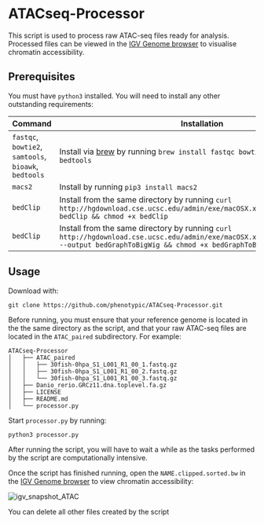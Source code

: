 # ATACseq-Processor

This script is used to process raw ATAC-seq files ready for analysis. Processed files can be viewed in the [IGV Genome browser](https://software.broadinstitute.org/software/igv/) to visualise chromatin accessibility.

## Prerequisites

You must have `python3` installed. You will need to install any other outstanding requirements:

| Command | Installation |
| --- | --- |
| `fastqc`, `bowtie2`, `samtools`, `bioawk`, `bedtools` | Install via [brew](https://brew.sh) by running `brew install fastqc bowtie2 samtools bioawk bedtools` |
| `macs2` | Install by running `pip3 install macs2` |
| `bedClip` | Install from the same directory by running `curl http://hgdownload.cse.ucsc.edu/admin/exe/macOSX.x86_64/bedClip --output bedClip && chmod +x bedClip` |
| `bedClip` | Install from the same directory by running `curl http://hgdownload.cse.ucsc.edu/admin/exe/macOSX.x86_64/bedGraphToBigWig --output bedGraphToBigWig && chmod +x bedGraphToBigWig` |

## Usage

Download with:
```
git clone https://github.com/phenotypic/ATACseq-Processor.git
```

Before running, you must ensure that your reference genome is located in the the same directory as the script, and that your raw ATAC-seq files are located in the `ATAC_paired` subdirectory. For example:

```
ATACseq-Processor
│   ├── ATAC_paired
│   │   ├── 30fish-0hpa_S1_L001_R1_00_1.fastq.gz
│   │   ├── 30fish-0hpa_S1_L001_R1_00_2.fastq.gz
│   │   └── 30fish-0hpa_S1_L001_R1_00_3.fastq.gz
│   ├── Danio_rerio.GRCz11.dna.toplevel.fa.gz
│   ├── LICENSE
│   ├── README.md
│   └── processor.py
```
Start `processor.py` by running:
```
python3 processor.py
```

After running the script, you will have to wait a while as the tasks performed by the script are computationally intensive.

Once the script has finished running, open the `NAME.clipped.sorted.bw` in the [IGV Genome browser](https://software.broadinstitute.org/software/igv/) to view chromatin accessibility:

![igv_snapshot_ATAC](https://user-images.githubusercontent.com/33377034/177248346-749c0c7e-9ac9-4dda-b508-0835dcc5959e.png)

You can delete all other files created by the script
